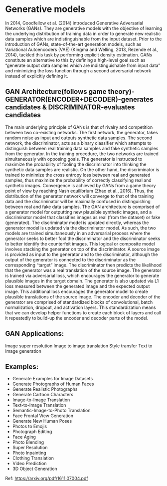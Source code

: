 # Generative models

In 2014, Goodfellow et al. (2014) introduced Generative Adversarial Networks (GANs). They are generative models with the objective of learning the underlying distribution of training data in order to generate new realistic data samples which are indistinguishable from the input dataset. Prior to the introduction of GANs, state-of-the-art generation models, such as Variational Autoencoders (VAE) (Kingma and Welling, 2013, Rezende et al., 2014), tackled this task by performing explicit density estimation. GANs constitute an alternative to this by defining a high-level goal such as “generate output data samples which are indistinguishable from input data” and minimizing the loss function through a second adversarial network instead of explicitly defining it.

## GAN Architecture(follows game theory)- GENERATOR(ENCODER+DECODER)-generates candidates & DISCRIMINATOR-evaluates candidates

The main underlying principle of GANs is that of rivalry and competition between two co-existing networks. The first network, the generator, takes random noise as input and outputs synthetic data samples. The second network, the discriminator, acts as a binary classifier which attempts to distinguish between real training data samples and fake synthetic samples from the generator. In the training procedure, the two networks are trained simultaneously with opposing goals. The generator is instructed to maximize the probability of fooling the discriminator into thinking the synthetic data samples are realistic. On the other hand, the discriminator is trained to minimize the cross entropy loss between real and generated samples, thus maximize the probability of correctly classifying real and synthetic images.
Convergence is achieved by GANs from a game theory point of view by reaching Nash equilibrium (Zhao et al., 2016). Thus, the distribution of the generator network will converge to that of the training data and the discriminator will be maximally confused in distinguishing between real and fake data samples.
The GAN architecture is comprised of a generator model for outputting new plausible synthetic images, and a discriminator model that classifies images as real (from the dataset) or fake (generated). The discriminator model is updated directly, whereas the generator model is updated via the discriminator model. As such, the two models are trained simultaneously in an adversarial process where the generator seeks to better fool the discriminator and the discriminator seeks to better identify the counterfeit images. This logical or composite model involves stacking the generator on top of the discriminator. A source image is provided as input to the generator and to the discriminator, although the output of the generator is connected to the discriminator as the corresponding “target” image. The discriminator then predicts the likelihood that the generator was a real translation of the source image.
The generator is trained via adversarial loss, which encourages the generator to generate plausible images in the target domain. The generator is also updated via L1 loss measured between the generated image and the expected output image. This additional loss encourages the generator model to create plausible translations of the source image. The encoder and decoder of the generator are comprised of standardized blocks of convolutional, batch normalization, dropout, and activation layers. This standardization means that we can develop helper functions to create each block of layers and call it repeatedly to build-up the encoder and decoder parts of the model.

## GAN Applications:
Image super resolution
Image to image translation
Style transfer
Text to Image generation

## Examples:
* Generate Examples for Image Datasets
* Generate Photographs of Human Faces
* Generate Realistic Photographs
* Generate Cartoon Characters
* Image-to-Image Translation
* Text-to-Image Translation
* Semantic-Image-to-Photo Translation
* Face Frontal View Generation
* Generate New Human Poses
* Photos to Emojis
* Photograph Editing
* Face Aging
* Photo Blending
* Super Resolution
* Photo Inpainting
* Clothing Translation
* Video Prediction
* 3D Object Generation

Ref: https://arxiv.org/pdf/1611.07004.pdf
